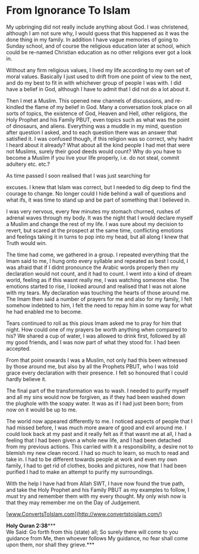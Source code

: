 From Ignorance To Islam
=======================

My upbringing did not really include anything about God. I was
christened, although I am not sure why, I would guess that this happened
as it was the done thing in my family. In addition I have vague memories
of going to Sunday school, and of course the religious education later
at school, which could be re-named Christian education as no other
religions ever got a look in.

Without any firm religious values, I lived my life according to my own
set of moral values. Basically I just used to drift from one point of
view to the next, and do my best to fit in with whichever group of
people I was with. I did have a belief in God, although I have to admit
that I did not do a lot about it.

Then I met a Muslim. This opened new channels of discussions, and
re-kindled the flame of my belief in God. Many a conversation took place
on all sorts of topics, the existence of God, Heaven and Hell, other
religions, the Holy Prophet and his Family PBUT, even topics such as
what was the point of dinosaurs, and aliens. Everything was a muddle in
my mind, question after question I asked, and to each question there was
an answer that satisfied it. I was confused though, if this religion was
so correct, why hadnt I heard about it already? What about all the kind
people I had met that were not Muslims, surely their good deeds would
count? Why do you have to become a Muslim if you live your life
properly, i.e. do not steal, commit adultery etc. etc.?

As time passed I soon realised that I was just searching for

excuses. I knew that Islam was correct, but I needed to dig deep to find
the courage to change. No longer could I hide behind a wall of questions
and what ifs, it was time to stand up and be part of something that I
believed in.

I was very nervous, every few minutes my stomach churned, rushes of
adrenal waves through my body. It was the night that I would declare
myself a Muslim and change the rest of my life. I was sure about my
decision to revert, but scared at the prospect at the same time,
conflicting emotions and feelings taking it in turns to pop into my
head, but all along I knew that Truth would win.

The time had come, we gathered in a group. I repeated everything that
the Imam said to me, I hung onto every syllable and repeated as best I
could, I was afraid that if I didnt pronounce the Arabic words properly
then my declaration would not count, and it had to count. I went into a
kind of dream world, feeling as if this wasnt really me, I was watching
someone else. The emotions started to rise, I looked around and realised
that I was not alone with my tears. My declaration was touching the
hearts of those around me. The Imam then said a number of prayers for me
and also for my family, I felt somehow indebted to him, I felt the need
to repay him in some way for what he had enabled me to become.

Tears continued to roll as this pious Imam asked me to pray for him that
night. How could one of my prayers be worth anything when compared to
his? We shared a cup of water, I was allowed to drink first, followed by
all my good friends, and I was now part of what they stood for. I had
been accepted.

From that point onwards I was a Muslim, not only had this been witnessed
by those around me, but also by all the Prophets PBUT, who I was told
grace every declaration with their presence. I felt so honoured that I
could hardly believe it.

The final part of the transformation was to wash. I needed to purify
myself and all my sins would now be forgiven, as if they had been washed
down the plughole with the soapy water. It was as if I had just been
born; from now on it would be up to me.

The world now appeared differently to me. I noticed aspects of people
that I had missed before, I was much more aware of good and evil around
me. I could look back at my past and it really felt as if that wasnt me
at all, I had a feeling that I had been given a whole new life, and I
had been detached from my previous actions. This carried with it a
responsibility, a desire not to blemish my new clean record. I had so
much to learn, so much to read and take in. I had to be different
towards people at work and even my own family, I had to get rid of
clothes, books and pictures, now that I had been purified I had to make
an attempt to purify my surroundings.

With the help I have had from Allah SWT, I have now found the true path,
and take the Holy Prophet and his Family PBUT as my examples to follow,
I must try and remember them with my every thought. My only wish now is
that they may remember me on the Day of Judgement.

[www.ConvertsToIslam.com](http://www.convertstoislam.com/)

**Holy Quran 2:38*****  
 We Said: Go forth from this (state) all; So surely there will come to
you guidance from Me, then whoever follows My guidance, no fear shall
come upon them, nor shall they grieve.***
